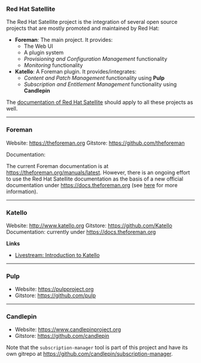 ### Red Hat Satellite

The Red Hat Satellite project is the integration of several open source projects that are mostly promoted and maintained by Red Hat:

- **Foreman**: The main project. It provides:
	- The Web UI
	- A plugin system
	- _Provisioning and Configuration Management_ functionality
	- _Monitoring_ functionality
- **Katello**: A Foreman plugin. It provides/integrates:
	- _Content and Patch Management_ functionality using **Pulp**
	- _Subscription and Entitlement Management_ functionality using **Candlepin**

The [documentation of Red Hat Satellite](https://docs.redhat.com/en/documentation/red_hat_satellite) should apply to all these projects as well.

---
### Foreman

Website: https://theforeman.org
Gitstore: https://github.com/theforeman

Documentation:

The current Foreman documentation is at https://theforeman.org/manuals/latest. However, there is an ongoing effort to use the Red Hat Satellite documentation as the basis of a new official documentation under https://docs.theforeman.org (see [here](https://community.theforeman.org/t/making-docs-theforeman-org-the-primary-documentation-source) for more information).

---
### Katello

Website: http://www.katello.org
Gitstore: https://github.com/Katello
Documentation: currently under https://docs.theforeman.org

**Links**

- [Livestream: Introduction to Katello](https://www.youtube.com/watch?v=kWbfU_1zseU)

---
### Pulp

- Website: https://pulpproject.org
- Gitstore: https://github.com/pulp

---
### Candlepin

- Website: https://www.candlepinproject.org
- Gitstore: https://github.com/candlepin

Note that the `subscription-manager` tool is part of this project and have its own gitrepo at https://github.com/candlepin/subscription-manager.